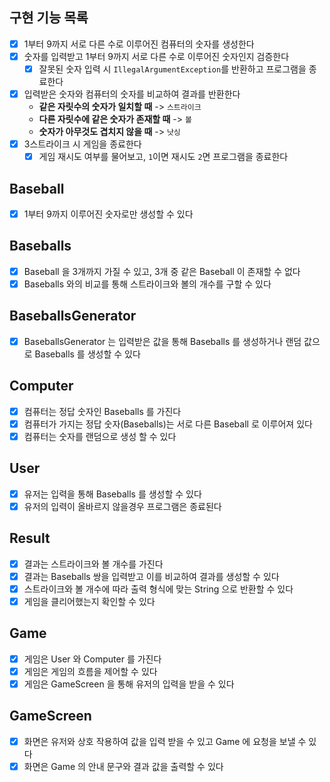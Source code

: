 ## 구현 기능 목록
- [x] 1부터 9까지 서로 다른 수로 이루어진 컴퓨터의 숫자를 생성한다
- [x] 숫자를 입력받고 1부터 9까지 서로 다른 수로 이루어진 숫자인지 검증한다
  - [x] 잘못된 숫자 입력 시 `IllegalArgumentException`를 반환하고 프로그램을 종료한다
- [x] 입력받은 숫자와 컴퓨터의 숫자를 비교하여 결과를 반환한다
  - **같은 자릿수의 숫자가 일치할 때** -> `스트라이크`
  - **다른 자릿수에 같은 숫자가 존재할 때** -> `볼`
  - **숫자가 아무것도 겹치지 않을 때** -> `낫싱`
- [x] 3스트라이크 시 게임을 종료한다
  - [x] 게임 재시도 여부를 물어보고, `1`이면 재시도 `2`면 프로그램을 종료한다

## Baseball
- [x] 1부터 9까지 이루어진 숫자로만 생성할 수 있다

## Baseballs
- [x] Baseball 을 3개까지 가질 수 있고, 3개 중 같은 Baseball 이 존재할 수 없다
- [x] Baseballs 와의 비교를 통해 스트라이크와 볼의 개수를 구할 수 있다

## BaseballsGenerator
- [x] BaseballsGenerator 는 입력받은 값을 통해 Baseballs 를 생성하거나 랜덤 값으로 Baseballs 를 생성할 수 있다
 
## Computer
- [x] 컴퓨터는 정답 숫자인 Baseballs 를 가진다
- [x] 컴퓨터가 가지는 정답 숫자(Baseballs)는 서로 다른 Baseball 로 이루어져 있다
- [x] 컴퓨터는 숫자를 랜덤으로 생성 할 수 있다

## User
- [x] 유저는 입력을 통해 Baseballs 를 생성할 수 있다
- [x] 유저의 입력이 올바르지 않을경우 프로그램은 종료된다

## Result
- [x] 결과는 스트라이크와 볼 개수를 가진다
- [x] 결과는 Baseballs 쌍을 입력받고 이를 비교하여 결과를 생성할 수 있다
- [x] 스트라이크와 볼 개수에 따라 출력 형식에 맞는 String 으로 반환할 수 있다
- [x] 게임을 클리어했는지 확인할 수 있다

## Game
- [x] 게임은 User 와 Computer 를 가진다
- [x] 게임은 게임의 흐름을 제어할 수 있다
- [x] 게임은 GameScreen 을 통해 유저의 입력을 받을 수 있다

## GameScreen
- [x] 화면은 유저와 상호 작용하여 값을 입력 받을 수 있고 Game 에 요청을 보낼 수 있다
- [x] 화면은 Game 의 안내 문구와 결과 값을 출력할 수 있다